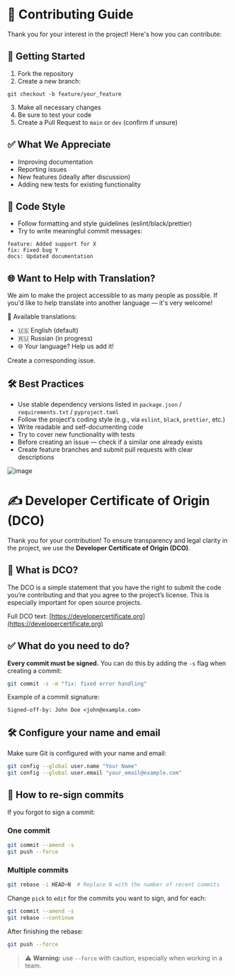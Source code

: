 # 🤝 Contributing Guide

Thank you for your interest in the project! Here's how you can contribute:

## 🚀 Getting Started

1. Fork the repository
2. Create a new branch:
```
git checkout -b feature/your_feature
```
3. Make all necessary changes
4. Be sure to test your code
5. Create a Pull Request to `main` or `dev` (confirm if unsure)

## ✅ What We Appreciate

- Improving documentation
- Reporting issues
- New features (ideally after discussion)
- Adding new tests for existing functionality

## 🧹 Code Style

- Follow formatting and style guidelines (eslint/black/prettier)
- Try to write meaningful commit messages:
```
feature: Added support for X
fix: Fixed bug Y
docs: Updated documentation
```

## 🌐 Want to Help with Translation?

We aim to make the project accessible to as many people as possible. If you'd like to help translate into another language — it's very welcome!

📄 Available translations:
- 🇺🇸 English (default)
- 🇷🇺 Russian (in progress)
- 🌐 Your language? Help us add it!

Create a corresponding issue.

## 🛠 Best Practices

- Use stable dependency versions listed in `package.json` / `requirements.txt` / `pyproject.toml`
- Follow the project's coding style (e.g., via `eslint`, `black`, `prettier`, etc.)
- Write readable and self-documenting code
- Try to cover new functionality with tests
- Before creating an issue — check if a similar one already exists
- Create feature branches and submit pull requests with clear descriptions

![image](../../docs/assets/pic_left.svg)

# ✍️ Developer Certificate of Origin (DCO)

Thank you for your contribution! To ensure transparency and legal clarity in the project, we use the **Developer Certificate of Origin (DCO)**.

## 📜 What is DCO?

The DCO is a simple statement that you have the right to submit the code you’re contributing and that you agree to the project’s license. This is especially important for open source projects.

Full DCO text: [https://developercertificate.org](https://developercertificate.org)

## ✅ What do you need to do?

**Every commit must be signed.** You can do this by adding the `-s` flag when creating a commit:

```bash
git commit -s -m "fix: fixed error handling"
```

Example of a commit signature:

```
Signed-off-by: John Doe <john@example.com>
```

## 🛠 Configure your name and email

Make sure Git is configured with your name and email:

```bash
git config --global user.name "Your Name"
git config --global user.email "your_email@example.com"
```

## 🔁 How to re-sign commits

If you forgot to sign a commit:

### One commit

```bash
git commit --amend -s
git push --force
```

### Multiple commits

```bash
git rebase -i HEAD~N  # Replace N with the number of recent commits
```

Change `pick` to `edit` for the commits you want to sign, and for each:

```bash
git commit --amend -s
git rebase --continue
```

After finishing the rebase:

```bash
git push --force
```

> ⚠️ __Warning:__ use `--force` with caution, especially when working in a team.